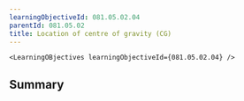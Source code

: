 ```yaml
---
learningObjectiveId: 081.05.02.04
parentId: 081.05.02
title: Location of centre of gravity (CG)
---
```


```tsx eval
<LearningOBjectives learningObjectiveId={081.05.02.04} />
```

## Summary
